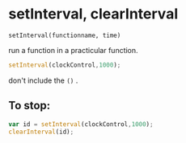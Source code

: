 # setInterval, clearInterval

`setInterval(functionname, time)`

run a function in a practicular function.

```javascript
setInterval(clockControl,1000);
```

don't include the `()` .

## To stop:

```javascript
var id = setInterval(clockControl,1000);
clearInterval(id);
```

